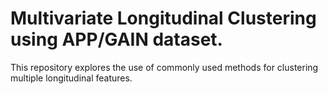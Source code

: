 # Multivariate Longitudinal Clustering using APP/GAIN dataset.

This repository explores the use of commonly used methods for clustering multiple longitudinal features.
